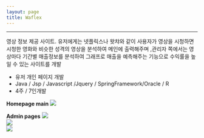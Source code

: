 ```yaml
---
layout: page
title: Waflex
---
```

<hr>
<p class="desc">영상 정보 제공 사이트. 유저에게는 넷플릭스나 왓챠와 같이 사용자가 영상을 시청하면 시청한 영화와 비슷한 성격의 영상을 분석하여 메인에 출력해주며 ,관리자 쪽에서는 영상마다 기간별 매출정보를 분석하여 그래프로 매출을 예측해주는 기능으로 수익률을 높일 수 있는 사이트를 개발
</p>

<ul>
	<li>유저 개인 페이지 개발</li>
    <li>Java / Jsp / Javascript /Jquery / SpringFramework/Oracle / R </li>
    <li>4주 / 7인개발</li>
    
</ul>



**Homepage main**
<img src= "{{ site.baseurl }}/images/waflex/waflex_image1.png" sizes="400x400"><br>

**Admin pages**
<img src= "{{ site.baseurl }}/images/waflex/waflex_image2.png" sizes="400x400"><br>
<img src= "{{ site.baseurl }}/images/waflex/waflex_image3.png" sizes="400x400"><br>
<img src= "{{ site.baseurl }}/images/waflex/waflex_image4.png" sizes="400x400"><br>
